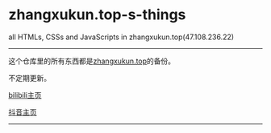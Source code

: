 # zhangxukun.top-s-things
all HTMLs, CSSs and JavaScripts in zhangxukun.top(47.108.236.22)

---

这个仓库里的所有东西都是[zhangxukun.top](http://zhangxukun.top)的备份。

不定期更新。

[bilibili主页](https://space.bilibili.com/481331967?spm_id_from=333.1007.0.0)

[抖音主页](https://www.douyin.com/user/self)


---

